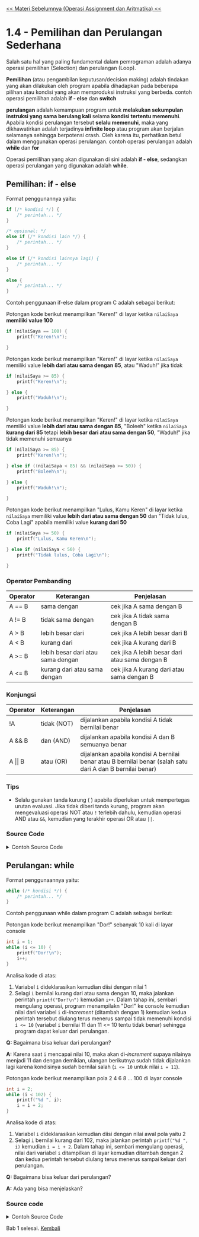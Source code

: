 [<< Materi Sebelumnya (Operasi Assignment dan Aritmatika) <<](1.3-OperasiAssignmentdanAritmatika.md)
# 1.4 - Pemilihan dan Perulangan Sederhana

Salah satu hal yang paling fundamental dalam pemrograman adalah adanya operasi pemilihan (Selection) dan perulangan (Loop).

**Pemilihan** (atau pengambilan keputusan/decision making) adalah tindakan yang akan dilakukan oleh program apabila dihadapkan pada beberapa pilihan atau kondisi yang akan memproduksi instruksi yang berbeda.
contoh operasi pemilihan adalah **if - else** dan **switch**

**perulangan** adalah kemampuan program untuk **melakukan sekumpulan instruksi yang sama berulang kali** selama **kondisi tertentu memenuhi**. Apabila kondisi perulangan tersebut **selalu memenuhi**, maka yang dikhawatirkan adalah terjadinya **infinite loop** atau program akan berjalan selamanya sehingga berpotensi crash. Oleh karena itu, perhatikan betul dalam menggunakan operasi perulangan.
contoh operasi perulangan adalah **while** dan **for**

Operasi pemilihan yang akan digunakan di sini adalah **if - else**, sedangkan operasi perulangan yang digunakan adalah **while**.


## Pemilihan: if - else

Format penggunannya yaitu:
```c
if (/* kondisi */) {
    /* perintah... */
}

/* opsional: */
else if (/* kondisi lain */) {
    /* perintah... */
}

else if (/* kondisi lainnya lagi) {
    /* perintah... */
}

else {
    /* perintah... */
}
```

Contoh penggunaan if-else dalam program C adalah sebagai berikut:

Potongan kode berikut menampilkan "Keren!" di layar ketika `nilaiSaya` **memiliki value 100**
```c
if (nilaiSaya == 100) {
    printf("Keren!\n");

}
```

Potongan kode berikut menampilkan "Keren!" di layar ketika `nilaiSaya` memiliki value **lebih dari atau sama dengan 85**, atau "Waduh!" jika tidak
```c
if (nilaiSaya >= 85) {
    printf("Keren!\n");

} else {
    printf("Waduh!\n");

}
```

Potongan kode berikut menampilkan "Keren!" di layar ketika `nilaiSaya` memiliki value **lebih dari atau sama dengan 85**, "Boleeh" ketika `nilaiSaya` **kurang dari 85** tetapi **lebih besar dari atau sama dengan 50**, "Waduh!" jika tidak memenuhi semuanya
```c
if (nilaiSaya >= 85) {
    printf("Keren!\n");

} else if ((nilaiSaya < 85) && (nilaiSaya >= 50)) {
    printf("Boleeh\n");

} else {
    printf("Waduh!\n");

}
```

Potongan kode berikut menampilkan "Lulus, Kamu Keren" di layar ketika `nilaiSaya` memiliki value **lebih dari atau sama dengan 50** dan "Tidak lulus, Coba Lagi" apabila memiliki value **kurang dari 50**
```c
if (nilaiSaya >= 50) {
    printf("Lulus, Kamu Keren\n");

} else if (nilaiSaya < 50) {
    printf("Tidak lulus, Coba Lagi\n");

}
```

### Operator Pembanding

|Operator|Keterangan|Penjelasan|
|--|--|--|
|A == B|sama dengan|cek jika A sama dengan B|
|A != B|tidak sama dengan|cek jika A tidak sama dengan B|
|A > B|lebih besar dari|cek jika A lebih besar dari B|
|A < B|kurang dari|cek jika A kurang dari B|
|A >= B|lebih besar dari atau sama dengan|cek jika A lebih besar dari atau sama dengan B|
|A <= B|kurang dari atau sama dengan|cek jika A kurang dari atau sama dengan B|

### Konjungsi

|Operator|Keterangan|Penjelasan|
|--|--|--|
|!A|tidak (NOT)|dijalankan apabila kondisi A tidak bernilai benar|
|A && B|dan (AND)|dijalankan apabila kondisi A dan B semuanya benar|
|A \|\| B|atau (OR)|dijalankan apabila kondisi A bernilai benar atau B bernilai benar (salah satu dari A dan B bernilai benar)|

### Tips

- Selalu gunakan tanda kurung ( ) apabila diperlukan untuk mempertegas urutan evaluasi. Jika tidak diberi tanda kurung, program akan mengevaluasi operasi NOT atau `!` terlebih dahulu, kemudian operasi AND atau `&&`, kemudian yang terakhir operasi OR atau `||`.

### Source Code

<details>
<summary>Contoh Source Code</summary>

```c
#include <stdio.h>
int main() {
    int nilaiSaya;
    
    printf("Masukkan nilai anda: ");
    scanf("%d", &nilaiSaya);

    if (nilaiSaya >= 85) {
        printf("Keren!\n");

    } else if ((nilaiSaya < 85) && (nilaiSaya >= 50)) {
        printf("Boleeh\n");

    } else {
        printf("Waduh\n");

    }
    return 0;

}

/*
Output:

Masukkan nilai anda: 80
Boleeh
*/
```
</details>

## Perulangan: while

Format penggunaannya yaitu:
```c
while (/* kondisi */) {
    /* perintah... */
}
```

Contoh penggunaan while dalam program C adalah sebagai berikut:

Potongan kode berikut menampilkan "Dor!" sebanyak 10 kali di layar console
```c
int i = 1;
while (i <= 10) {
    printf("Dor!\n");
    i++;
}
```

Analisa kode di atas:

1. Variabel `i` dideklarasikan kemudian diisi dengan nilai 1
2. Selagi `i` bernilai kurang dari atau sama dengan 10, maka jalankan perintah `printf("Dor!\n")` kemudian `i++`. Dalam tahap ini, sembari mengulang operasi, program menampilakn "Dor!" ke console kemudian nilai dari variabel `i` di-*increment* (ditambah dengan 1) kemudian kedua perintah tersebut diulang terus menerus sampai tidak memenuhi kondisi `i <= 10` (variabel `i` bernilai 11 dan 11 <= 10 tentu tidak benar) sehingga program dapat keluar dari perulangan.

**Q:** Bagaimana bisa keluar dari perulangan?

**A:** Karena saat `i` mencapai nilai 10, maka akan di-*increment* supaya nilainya menjadi 11 dan dengan demikian, ulangan berikutnya sudah tidak dijalankan lagi karena kondisinya sudah bernilai salah (`i <= 10` untuk nilai `i = 11`).

Potongan kode berikut menampilkan pola 2 4 6 8 ... 100 di layar console
```c
int i = 2;
while (i < 102) {
    printf("%d ", i);
    i = i + 2;
}
```

Analisa kode di atas:

1. Variabel `i` dideklarasikan kemudian diisi dengan nilai awal pola yaitu 2
2. Selagi `i` bernilai kurang dari 102, maka jalankan perintah `printf("%d ", i)` kemudian `i = i + 2`. Dalam tahap ini, sembari mengulang operasi, nilai dari variabel `i` ditampilkan di layar kemudian ditambah dengan 2 dan kedua perintah tersebut diulang terus menerus sampai keluar dari perulangan.

**Q:** Bagaimana bisa keluar dari perulangan?

**A:** Ada yang bisa menjelaskan?

### Source code

<details>
<summary>Contoh Source Code</summary>

```c
#include <stdio.h>
int main() {
    int i = 1, count;
    
    printf("Masukkan jumlah tembakan: ");
    scanf("%d", &count);
    
    while (i <= count) {
        printf("Dor! ");
        i++;

    }
    printf("\n");

    return 0;
}

/*
Output:

Masukkan jumlah quack: 3
Dor! Dor! Dor!
*/
```
</details>

Bab 1 selesai. [Kembali](../README.md)
